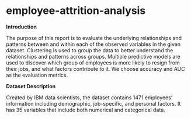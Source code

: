 # employee-attrition-analysis

**Introduction**

The purpose of this report is to evaluate the underlying relationships and patterns between and within each of the observed variables in the given dataset. Clustering is used to group the data to better understand the relationships and patterns across groups. Multiple predictive models are used to discover which group of employees is more likely to resign from their jobs, and what factors contribute to it. We choose accuracy and AUC as the evaluation metrics.

**Dataset Description**

Created by IBM data scientists, the dataset contains 1471 employees’ information including demographic, job-specific, and personal factors. It has 35 variables that include both numerical and categorical data. 


